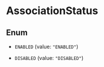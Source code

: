 

# AssociationStatus

## Enum


* `ENABLED` (value: `"ENABLED"`)

* `DISABLED` (value: `"DISABLED"`)



